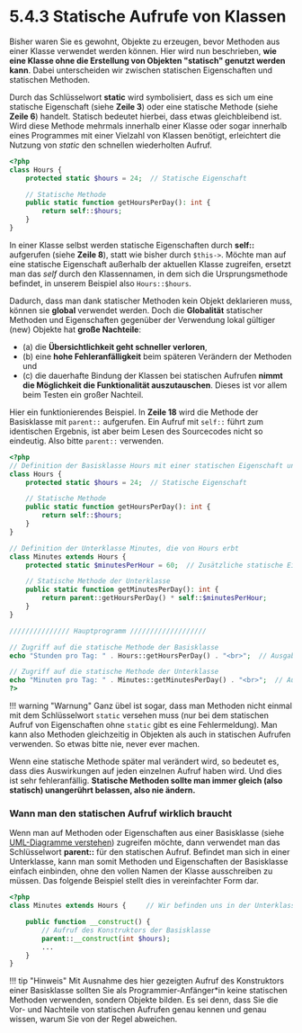 # 5.4.3 Statische Aufrufe von Klassen

Bisher waren Sie es gewohnt, Objekte zu erzeugen, bevor Methoden aus einer Klasse verwendet werden können. Hier wird nun beschrieben, **wie eine Klasse ohne die Erstellung von Objekten "statisch" genutzt werden kann**. Dabei unterscheiden wir zwischen statischen Eigenschaften und statischen Methoden.

Durch das Schlüsselwort **static** wird symbolisiert, dass es sich um eine statische Eigenschaft (siehe **Zeile 3**) oder eine statische Methode (siehe **Zeile 6**) handelt. Statisch bedeutet hierbei, dass etwas gleichbleibend ist. Wird diese Methode mehrmals innerhalb einer Klasse oder sogar innerhalb eines Programmes mit einer Vielzahl von Klassen benötigt, erleichtert die Nutzung von _static_ den schnellen wiederholten Aufruf.

```php linenums="1"
<?php
class Hours {
    protected static $hours = 24;  // Statische Eigenschaft

    // Statische Methode
    public static function getHoursPerDay(): int {
        return self::$hours;
    }
}
```

In einer Klasse selbst werden statische Eigenschaften durch **self::** aufgerufen (siehe **Zeile 8**), statt wie bisher durch `$this->`. Möchte man auf eine statische Eigenschaft außerhalb der aktuellen Klasse zugreifen, ersetzt man das _self_ durch den Klassennamen, in dem sich die Ursprungsmethode befindet, in unserem Beispiel also `Hours::$hours`.

Dadurch, dass man dank statischer Methoden kein Objekt deklarieren muss, können sie **global** verwendet werden. Doch die **Globalität** statischer Methoden und Eigenschaften gegenüber der Verwendung lokal gültiger (new) Objekte hat **große Nachteile**: 

- (a) die **Übersichtlichkeit geht schneller verloren**, 
- (b) eine **hohe Fehleranfälligkeit** beim späteren Verändern der Methoden und 
- (c) die dauerhafte Bindung der Klassen bei statischen Aufrufen **nimmt die Möglichkeit die Funktionalität auszutauschen**. Dieses ist vor allem beim Testen ein großer Nachteil.
  
Hier ein funktionierendes Beispiel. In **Zeile 18** wird die Methode der Basisklasse mit `parent::` aufgerufen. Ein Aufruf mit `self::` führt zum identischen Ergebnis, ist aber beim Lesen des Sourcecodes nicht so eindeutig. Also bitte `parent::` verwenden.

```php linenums="1"
<?php
// Definition der Basisklasse Hours mit einer statischen Eigenschaft und einer statischen Methode
class Hours {
    protected static $hours = 24;  // Statische Eigenschaft

    // Statische Methode
    public static function getHoursPerDay(): int {
        return self::$hours;
    }
}

// Definition der Unterklasse Minutes, die von Hours erbt
class Minutes extends Hours {
    protected static $minutesPerHour = 60;  // Zusätzliche statische Eigenschaft

    // Statische Methode der Unterklasse
    public static function getMinutesPerDay(): int {
        return parent::getHoursPerDay() * self::$minutesPerHour;  
    }
}

/////////////// Hauptprogramm ///////////////////

// Zugriff auf die statische Methode der Basisklasse
echo "Stunden pro Tag: " . Hours::getHoursPerDay() . "<br>";  // Ausgabe: Stunden pro Tag: 24

// Zugriff auf die statische Methode der Unterklasse
echo "Minuten pro Tag: " . Minutes::getMinutesPerDay() . "<br>";  // Ausgabe: Minuten pro Tag: 1440
?>
```

!!! warning "Warnung"
    Ganz übel ist sogar, dass man  Methoden nicht einmal mit dem Schlüsselwort `static` versehen muss (nur bei dem statischen Aufruf von Eigenschaften ohne `static` gibt es eine Fehlermeldung). Man kann also Methoden gleichzeitig in Objekten als auch in statischen Aufrufen verwenden. So etwas bitte nie, never ever machen. 

Wenn eine statische Methode später mal verändert wird, so bedeutet es, dass dies Auswirkungen auf jeden einzelnen Aufruf haben wird. Und dies ist sehr fehleranfällig. **Statische Methoden sollte man immer gleich (also statisch) unangerührt belassen, also nie ändern.**


### Wann man den statischen Aufruf wirklich braucht

Wenn man auf Methoden oder Eigenschaften aus einer Basisklasse (siehe [UML-Diagramme verstehen](5.4.2UMLDiagrammeverstehen.md)) zugreifen möchte, dann verwendet man das Schlüsselwort **parent::** für den statischen Aufruf. Befindet man sich in einer Unterklasse, kann man somit Methoden und Eigenschaften der Basisklasse einfach einbinden, ohne den vollen Namen der Klasse ausschreiben zu müssen. Das folgende Beispiel stellt dies in vereinfachter Form dar.

```php linenums="1"
<?php
class Minutes extends Hours {     // Wir befinden uns in der Unterklasse

    public function __construct() {
        // Aufruf des Konstruktors der Basisklasse
        parent::__construct(int $hours);  
        ...
    }
}
```

!!! tip "Hinweis"
    Mit Ausnahme des hier gezeigten Aufruf des Konstruktors einer Basisklasse sollten Sie als Programmier-Anfänger*in keine statischen Methoden verwenden, sondern Objekte bilden. Es sei denn, dass Sie die Vor- und Nachteile von statischen Aufrufen genau kennen und genau wissen, warum Sie von der Regel abweichen.